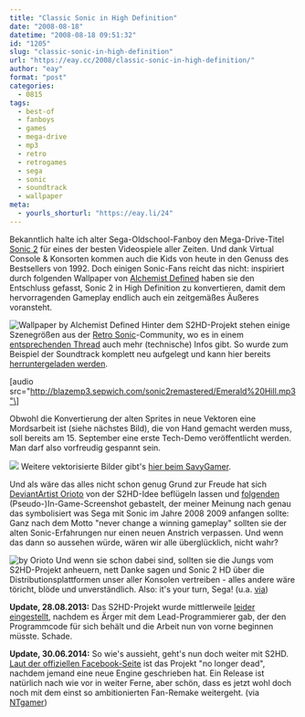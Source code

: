 ```yaml
---
title: "Classic Sonic in High Definition"
date: "2008-08-18"
datetime: "2008-08-18 09:51:32"
id: "1205"
slug: "classic-sonic-in-high-definition"
url: "https://eay.cc/2008/classic-sonic-in-high-definition/"
author: "eay"
format: "post"
categories:
  - 0815
tags:
  - best-of
  - fanboys
  - games
  - mega-drive
  - mp3
  - retro
  - retrogames
  - sega
  - sonic
  - soundtrack
  - wallpaper
meta:
  - yourls_shorturl: "https://eay.li/24"
---
```


Bekanntlich halte ich alter Sega-Oldschool-Fanboy den Mega-Drive-Titel [Sonic 2](http://en.wikipedia.org/wiki/Sonic_the_Hedgehog_2_(16-bit)) für eines der besten Videospiele aller Zeiten. Und dank Virtual Console & Konsorten kommen auch die Kids von heute in den Genuss des Bestsellers von 1992. Doch einigen Sonic-Fans reicht das nicht: inspiriert durch folgenden Wallpaper von [Alchemist Defined](http://alchemistdefined.wiredotaku.com/) haben sie den Entschluss gefasst, Sonic 2 in High Definition zu konvertieren, damit dem hervorragenden Gameplay endlich auch ein zeitgemäßes Äußeres voransteht.

![](/uploads/2008/sonic2hd1.jpg "Wallpaper by Alchemist Defined") Hinter dem S2HD-Projekt stehen einige Szenegrößen aus der [Retro Sonic](http://www.sonicretro.org/)\-Community, wo es in einem [entsprechenden Thread](http://forums.sonicretro.org/index.php?showtopic=10478) auch mehr (technische) Infos gibt. So wurde zum Beispiel der Soundtrack komplett neu aufgelegt und kann hier bereits [herruntergeladen werden](http://blazemp3.sepwich.com/sonic2remastered/).

\[audio src="http://blazemp3.sepwich.com/sonic2remastered/Emerald%20Hill.mp3"\]

Obwohl die Konvertierung der alten Sprites in neue Vektoren eine Mordsarbeit ist (siehe nächstes Bild), die von Hand gemacht werden muss, soll bereits am 15. September eine erste Tech-Demo veröffentlicht werden. Man darf also vorfreudig gespannt sein.

![](/uploads/2008/sonic2hd2.gif) Weitere vektorisierte Bilder gibt's [hier beim SavyGamer](http://savygamer.co.uk/2008/04/sonic-2-hd-fan-remake-on-way.html).

Und als wäre das alles nicht schon genug Grund zur Freude hat sich [DeviantArtist Orioto](http://orioto.deviantart.com/) von der S2HD-Idee beflügeln lassen und [folgenden](http://orioto.deviantart.com/art/Green-Hill-Zone-92284772) (Pseudo-)In-Game-Screenshot gebastelt, der meiner Meinung nach genau das symbolisiert was Sega mit Sonic im Jahre 2008 2009 anfangen sollte: Ganz nach dem Motto "never change a winning gameplay" sollten sie der alten Sonic-Erfahrungen nur einen neuen Anstrich verpassen. Und wenn das dann so aussehen würde, wären wir alle überglücklich, nicht wahr?

![](/uploads/2008/sonic3dart.jpg "by Orioto") Und wenn sie schon dabei sind, sollten sie die Jungs vom S2HD-Projekt anheuern, nett Danke sagen und Sonic 2 HD über die Distributionsplattformen unser aller Konsolen vertreiben - alles andere wäre töricht, blöde und unverständlich. Also: it's your turn, Sega! (u.a. [via](http://onipepper.de/2008/08/16/sonic-next-gen-retro-style/))

**Update, 28.08.2013:** Das S2HD-Projekt wurde mittlerweile [leider eingestellt](http://info.sonicretro.org/Sonic_the_Hedgehog_2_HD#Alpha_release.2C_controversy.2C_and_cancellation), nachdem es Ärger mit dem Lead-Programmierer gab, der den Programmcode für sich behält und die Arbeit nun von vorne beginnen müsste. Schade.

**Update, 30.06.2014:** So wie's aussieht, geht's nun doch weiter mit S2HD. [Laut der offiziellen Facebook-Seite](https://www.facebook.com/sonic2hd/posts/697276973642859) ist das Projekt "no longer dead", nachdem jemand eine neue Engine geschrieben hat. Ein Release ist natürlich nach wie vor in weiter Ferne, aber schön, dass es jetzt wohl doch noch mit dem einst so ambitionierten Fan-Remake weitergeht. (via [NTgamer](http://www.ntgamer.de/2014/06/29/abgesagtes-sonic-2-hd-wird-wiederbelebt/))
